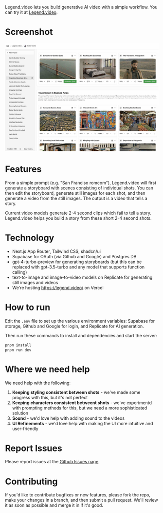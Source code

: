Legend.video lets you build generative AI video with a simple workflow. You can try it at [Legend.video](https://legend.video).

# Screenshot

![Legend.video Screenshot](docs/legend_video_screenshot.jpg)

# Features

From a simple prompt (e.g. &quot;San Franciso romcom&quot;), Legend.video will first generate a storyboard with scenes consisting of individual shots. You can then edit the storyboard, generate still images for each shot, and then generate a video from the still images. The output is a video that tells a story. 

Current video models generate 2-4 second clips which fail to tell a story. Legend.video helps you build a story from these short 2-4 second shots.

# Technology

* Next.js App Router, Tailwind CSS, shadcn/ui
* Supabase for OAuth (via Github and Google) and Postgres DB
* gpt-4-turbo-preview for generating storyboards (but this can be replaced with gpt-3.5-turbo and any model that supports function calling)
* text-to-image and image-to-video models on Replicate for generating still images and videos
* We're hosting https://legend.video/ on Vercel

# How to run


Edit the `.env` file to set up the various environment variables: Supabase for storage, Github and Google for login, and Replicate for AI generation.

Then run these commands to install and dependencies and start the server:

```
pnpm install
pnpm run dev
```
# Where we need help

We need help with the following:
1. **Keeping styling consistent between shots** - we've made some progress with this, but it's not perfect
2. **Keeping characters consistent betweent shots** - we've experimentd with prompting methods for this, but we need a more sophisticated solution
3. **Sound** - we'd love help with adding sound to the videos
4. **UI Refinements** - we'd love help with making the UI more intuitive and user-friendly

# Report Issues

Please report issues at the [Github Issues page](https://github.com/gaborcselle/legend.video/issues).

# Contributing

If you'd like to contribute bugfixes or new features, please fork the repo, make your changes in a branch, and then submit a pull request. We'll review it as soon as possible and merge it in if it's good.


